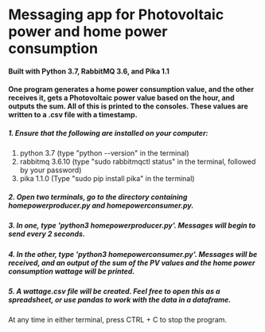 # Messaging app for Photovoltaic power and home power consumption

#### Built with Python 3.7, RabbitMQ 3.6, and Pika 1.1
#### One program generates a home power consumption value, and the other receives it, gets a Photovoltaic power value based on the hour, and outputs the sum. All of this is printed to the consoles. These values are written to a .csv file with a timestamp.

##### 1. Ensure that the following are installed on your computer:
1. python 3.7 (type "python --version" in the terminal)
2. rabbitmq 3.6.10 (type "sudo rabbitmqctl status" in the terminal, followed by your password)
3. pika 1.1.0 (Type "sudo pip install pika" in the terminal)

##### 2. Open two terminals, go to the directory containing homepowerproducer.py and homepowerconsumer.py.

##### 3. In one, type 'python3 homepowerproducer.py'. Messages will begin to send every 2 seconds.

##### 4. In the other, type 'python3 homepowerconsumer.py'. Messages will be received, and an output of the sum of the PV values and the home power consumption wattage will be printed.

##### 5. A wattage.csv file will be created. Feel free to open this as a spreadsheet, or use pandas to work with the data in a dataframe.

At any time in either terminal, press CTRL + C to stop the program.

